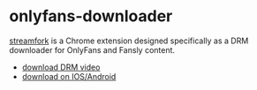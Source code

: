 # onlyfans-downloader

[streamfork](https://streamfork.com/) is a Chrome extension designed specifically as a DRM downloader for OnlyFans and Fansly content.
- [download DRM video](https://streamfork.com/docs/practice/onlyfans-drm/?utm_source=github_onlyfans_downloader)
- [download on IOS/Android](https://streamfork.com/docs/practice/onlyfans-app/?utm_source=github_onlyfans_downloader)
